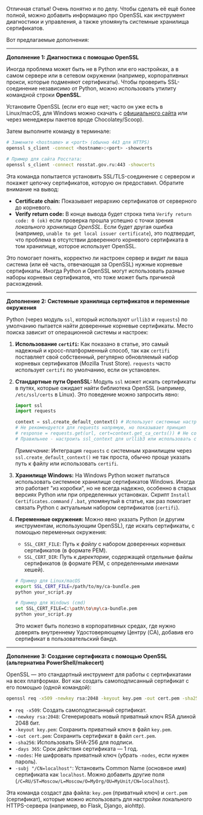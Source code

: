 Отличная статья! Очень понятно и по делу. Чтобы сделать её ещё более полной, можно добавить информацию про OpenSSL как инструмент диагностики и управления, а также упомянуть системные хранилища сертификатов.

Вот предлагаемые дополнения:

---

**Дополнение 1: Диагностика с помощью OpenSSL**

Иногда проблема может быть не в Python или его настройках, а в самом сервере или в сетевом окружении (например, корпоративных прокси, которые подменяют сертификаты). Чтобы проверить SSL-соединение независимо от Python, можно использовать утилиту командной строки **OpenSSL**.

Установите OpenSSL (если его еще нет; часто он уже есть в Linux/macOS, для Windows можно скачать с [официального сайта](https://www.openssl.org/source/) или через менеджеры пакетов вроде Chocolatey/Scoop).

Затем выполните команду в терминале:

```bash
# Замените <hostname> и <port> (обычно 443 для HTTPS)
openssl s_client -connect <hostname>:<port> -showcerts

# Пример для сайта Росстата:
openssl s_client -connect rosstat.gov.ru:443 -showcerts
```

Эта команда попытается установить SSL/TLS-соединение с сервером и покажет цепочку сертификатов, которую он предоставил. Обратите внимание на вывод:

*   **Certificate chain:** Показывает иерархию сертификатов от серверного до корневого.
*   **Verify return code:** В конце вывода будет строка типа `Verify return code: 0 (ok)` если проверка прошла успешно с точки зрения *локального хранилища OpenSSL*. Если будет другая ошибка (например, `unable to get local issuer certificate`), это подтвердит, что проблема в отсутствии доверенного корневого сертификата в том хранилище, которое использует OpenSSL.

Это помогает понять, корректно ли настроен сервер и видит ли ваша система (или её часть, отвечающая за OpenSSL) нужные корневые сертификаты. Иногда Python и OpenSSL могут использовать разные наборы корневых сертификатов, что тоже может быть причиной расхождений.

---

**Дополнение 2: Системные хранилища сертификатов и переменные окружения**

Python (через модуль `ssl`, который используют `urllib3` и `requests`) по умолчанию пытается найти доверенные корневые сертификаты. Место поиска зависит от операционной системы и настроек:

1.  **Использование `certifi`:** Как показано в статье, это самый надежный и кросс-платформенный способ, так как `certifi` поставляет свой собственный, регулярно обновляемый набор корневых сертификатов (Mozilla Trust Store). `requests` часто использует `certifi` по умолчанию, если он установлен.
2.  **Стандартные пути OpenSSL:** Модуль `ssl` может искать сертификаты в путях, которые ожидает найти библиотека OpenSSL (например, `/etc/ssl/certs` в Linux). Это поведение можно запросить явно:
    ```python
    import ssl
    import requests

    context = ssl.create_default_context() # Использует системные настройки
    # Не рекомендуется для requests напрямую, но показывает принцип
    # response = requests.get(url, cert=context.get_ca_certs()) # Не совсем так работает с requests
    # Правильнее - настроить ssl_context для urllib3 или использовать системные настройки, если requests их подхватит
    ```
    *Примечание*: Интеграция `requests` с системным хранилищем через `ssl.create_default_context()` не так проста, обычно проще указать путь к файлу или использовать `certifi`.

3.  **Хранилище Windows:** На Windows Python может пытаться использовать системное хранилище сертификатов Windows. Иногда это работает "из коробки", но не всегда надежно, особенно в старых версиях Python или при определенных установках. Скрипт `Install Certificates.command` / `.bat`, упомянутый в статье, как раз помогает связать Python с актуальным набором сертификатов (`certifi`).
4.  **Переменные окружения:** Можно явно указать Python (и другим инструментам, использующим OpenSSL), где искать сертификаты, с помощью переменных окружения:
    *   `SSL_CERT_FILE`: Путь к *файлу* с набором доверенных корневых сертификатов (в формате PEM).
    *   `SSL_CERT_DIR`: Путь к *директории*, содержащей отдельные файлы сертификатов (в формате PEM, с определенными именами хешей).
    ```bash
    # Пример для Linux/macOS
    export SSL_CERT_FILE=/path/to/my/ca-bundle.pem
    python your_script.py

    # Пример для Windows (cmd)
    set SSL_CERT_FILE=C:\path\to\my\ca-bundle.pem
    python your_script.py
    ```
    Это может быть полезно в корпоративных средах, где нужно доверять внутреннему Удостоверяющему Центру (CA), добавив его сертификат в пользовательский бандл.

---

**Дополнение 3: Создание сертификата с помощью OpenSSL (альтернатива PowerShell/makecert)**

OpenSSL — это стандартный инструмент для работы с сертификатами на всех платформах. Вот как создать самоподписанный сертификат с его помощью (одной командой):

```bash
openssl req -x509 -newkey rsa:2048 -keyout key.pem -out cert.pem -sha256 -days 365 -nodes -subj "/CN=localhost"
```

*   `req -x509`: Создать самоподписанный сертификат.
*   `-newkey rsa:2048`: Сгенерировать новый приватный ключ RSA длиной 2048 бит.
*   `-keyout key.pem`: Сохранить приватный ключ в файл `key.pem`.
*   `-out cert.pem`: Сохранить сертификат в файл `cert.pem`.
*   `-sha256`: Использовать SHA-256 для подписи.
*   `-days 365`: Срок действия сертификата — 1 год.
*   `-nodes`: Не шифровать приватный ключ (убрать `-nodes`, если нужен пароль).
*   `-subj "/CN=localhost"`: Установить Common Name (основное имя) сертификата как `localhost`. Можно добавить другие поля (`/C=RU/ST=Moscow/L=Moscow/O=MyOrg/OU=MyUnit/CN=localhost`).

Эта команда создаст два файла: `key.pem` (приватный ключ) и `cert.pem` (сертификат), которые можно использовать для настройки локального HTTPS-сервера (например, во Flask, Django, aiohttp).

